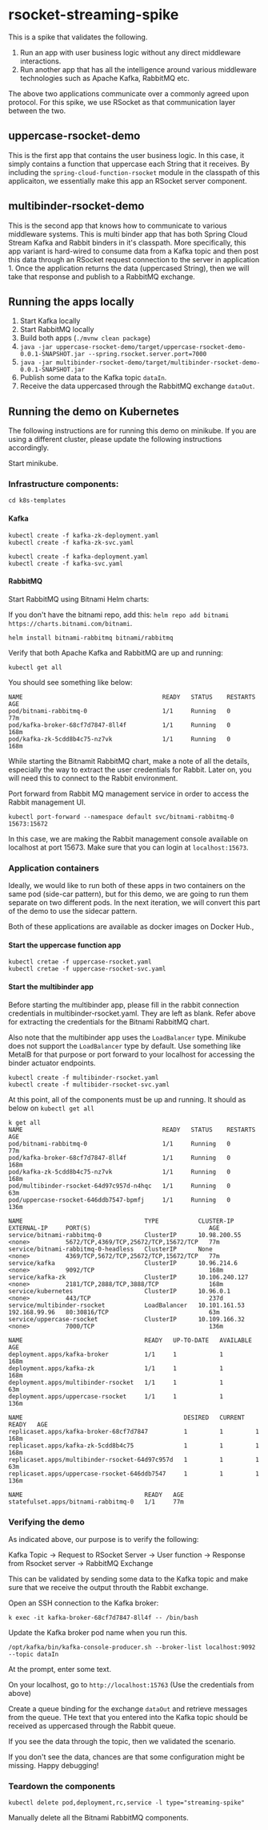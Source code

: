 # rsocket-streaming-spike

This is a spike that validates the following.

1. Run an app with user business logic without any direct middleware interactions.
2. Run another app that has all the intelligence around various middleware technologies such as Apache Kafka, RabbitMQ etc.

The above two applications communicate over a commonly agreed upon protocol.
For this spike, we use RSocket as that communication layer between the two. 

## uppercase-rsocket-demo

This is the first app that contains the user business logic.
In this case, it simply contains a function that uppercase each String that it receives.
By including the `spring-cloud-function-rsocket` module in the classpath of this applicaiton, we essentially make this app an RSocket server component. 

## multibinder-rsocket-demo

This is the second app that knows how to communicate to various middleware systems.
This is multi binder app that has both Spring Cloud Stream Kafka and Rabbit binders in it's classpath.
More specifically, this app variant is hard-wired to consume data from a Kafka topic and then post this data through an RSocket request connection to the server in application 1. 
Once the application returns the data (uppercased String), then we will take that response and publish to a RabbitMQ exchange.

## Running the apps locally

1. Start Kafka locally
2. Start RabbitMQ locally
3. Build both apps (`./mvnw clean package`)
4. `java -jar uppercase-rsocket-demo/target/uppercase-rsocket-demo-0.0.1-SNAPSHOT.jar --spring.rsocket.server.port=7000`
5. `java -jar multibinder-rsocket-demo/target/multibinder-rsocket-demo-0.0.1-SNAPSHOT.jar`
6. Publish some data to the Kafka topic `dataIn`.
7. Receive the data uppercased through the RabbitMQ exchange `dataOut`.

## Running the demo on Kubernetes

The following instructions are for running this demo on minikube. 
If you are using a different cluster, please update the following instructions accordingly. 

Start minikube.

### Infrastructure components:

`cd k8s-templates`

#### Kafka

```
kubectl create -f kafka-zk-deployment.yaml
kubectl create -f kafka-zk-svc.yaml

kubectl create -f kafka-deployment.yaml
kubectl create -f kafka-svc.yaml
```
#### RabbitMQ

Start RabbitMQ using Bitnami Helm charts:

If you don't have the bitnami repo, add this: `helm repo add bitnami https://charts.bitnami.com/bitnami`. 

`helm install bitnami-rabbitmq bitnami/rabbitmq`

Verify that both Apache Kafka and RabbitMQ are up and running:

`kubectl get all`

You should see something like below:

```
NAME                                       READY   STATUS    RESTARTS   AGE
pod/bitnami-rabbitmq-0                     1/1     Running   0          77m
pod/kafka-broker-68cf7d7847-8ll4f          1/1     Running   0          168m
pod/kafka-zk-5cdd8b4c75-nz7vk              1/1     Running   0          168m
```

While starting the Bitnamit RabbitMQ chart, make a note of all the details, especially the way to extract the user credentials for Rabbit. 
Later on, you will need this to connect to the Rabbit environment.

Port forward from Rabbit MQ management service in order to access the Rabbit management UI.

`kubectl port-forward --namespace default svc/bitnami-rabbitmq-0 15673:15672`

In this case, we are making the Rabbit management console available on localhost at port 15673.
Make sure that you can login at `localhost:15673`.

### Application containers

Ideally, we would like to run both of these apps in two containers on the same pod (side-car pattern), but for this demo, we are going to run them separate on two different pods.
In the next iteration, we will convert this part of the demo to use the sidecar pattern.

Both of these applications are available as docker images on Docker Hub.,

#### Start the uppercase function app

```
kubectl cretae -f uppercase-rsocket.yaml
kubectl cretae -f uppercase-rsocket-svc.yaml
```

#### Start the multibinder app

Before starting the multibinder app, please fill in the rabbit connection credentials in multibinder-rsocket.yaml.
They are left as blank. Refer above for extracting the credentials for the Bitnami RabbitMQ chart.

Also note that the multibinder app uses the `LoadBalancer` type. 
Minikube does not support the `LoadBalancer` type by default. 
Use something like MetalB for that purpose or port forward to your localhost for accessing the binder actuator endpoints.

```
kubectl create -f multibinder-rsocket.yaml
kubectl create -f multibider-rsocket-svc.yaml
```

At this point, all of the components must be up and running. 
It should as below on `kubectl get all`

```
k get all
NAME                                       READY   STATUS    RESTARTS   AGE
pod/bitnami-rabbitmq-0                     1/1     Running   0          77m
pod/kafka-broker-68cf7d7847-8ll4f          1/1     Running   0          168m
pod/kafka-zk-5cdd8b4c75-nz7vk              1/1     Running   0          168m
pod/multibinder-rsocket-64d97c957d-n4hqc   1/1     Running   0          63m
pod/uppercase-rsocket-646ddb7547-bpmfj     1/1     Running   0          136m

NAME                                  TYPE           CLUSTER-IP       EXTERNAL-IP     PORT(S)                                 AGE
service/bitnami-rabbitmq-0            ClusterIP      10.98.200.55     <none>          5672/TCP,4369/TCP,25672/TCP,15672/TCP   77m
service/bitnami-rabbitmq-0-headless   ClusterIP      None             <none>          4369/TCP,5672/TCP,25672/TCP,15672/TCP   77m
service/kafka                         ClusterIP      10.96.214.6      <none>          9092/TCP                                168m
service/kafka-zk                      ClusterIP      10.106.240.127   <none>          2181/TCP,2888/TCP,3888/TCP              168m
service/kubernetes                    ClusterIP      10.96.0.1        <none>          443/TCP                                 237d
service/multibinder-rsocket           LoadBalancer   10.101.161.53    192.168.99.96   80:30816/TCP                            63m
service/uppercase-rsocket             ClusterIP      10.109.166.32    <none>          7000/TCP                                136m

NAME                                  READY   UP-TO-DATE   AVAILABLE   AGE
deployment.apps/kafka-broker          1/1     1            1           168m
deployment.apps/kafka-zk              1/1     1            1           168m
deployment.apps/multibinder-rsocket   1/1     1            1           63m
deployment.apps/uppercase-rsocket     1/1     1            1           136m

NAME                                             DESIRED   CURRENT   READY   AGE
replicaset.apps/kafka-broker-68cf7d7847          1         1         1       168m
replicaset.apps/kafka-zk-5cdd8b4c75              1         1         1       168m
replicaset.apps/multibinder-rsocket-64d97c957d   1         1         1       63m
replicaset.apps/uppercase-rsocket-646ddb7547     1         1         1       136m

NAME                                  READY   AGE
statefulset.apps/bitnami-rabbitmq-0   1/1     77m
```

### Verifying the demo 

As indicated above, our purpose is to verify the following:

Kafka Topic -> Request to RSocket Server -> User function -> Response from Rsocket server -> RabbitMQ Exchange

This can be validated by sending some data to the Kafka topic and make sure that we receive the output throuth the Rabbit exchange.

Open an SSH connection to the Kafka broker:

```
k exec -it kafka-broker-68cf7d7847-8ll4f -- /bin/bash
```
Update the Kafka broker pod name when you run this.

```
/opt/kafka/bin/kafka-console-producer.sh --broker-list localhost:9092 --topic dataIn
```
At the prompt, enter some text.

On your localhost, go to `http://localhost:15763` (Use the credentials from above)

Create a queue binding for the exchange `dataOut` and retrieve messages from the queue.
THe text that you entered into the Kafka topic should be received as uppercased through the Rabbit queue.

If you see the data through the topic, then we validated the scenario.

If you don't see the data, chances are that some configuration might be missing. Happy debugging!

### Teardown the components

```
kubectl delete pod,deployment,rc,service -l type="streaming-spike"
```

Manually delete all the Bitnami RabbitMQ components.
